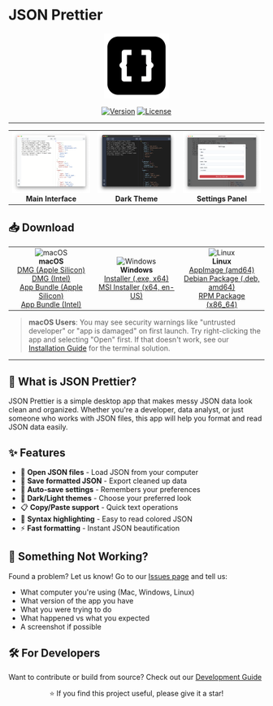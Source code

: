 # JSON Prettier

<div align="center">
  <img src="src-tauri/icons/icon.png" alt="JSON Prettier Logo" width="128" height="128">
  
  [![Version](https://img.shields.io/badge/version-0.1.1-blue.svg)](https://github.com/rebase/json-prettier)
  [![License](https://img.shields.io/badge/license-MIT-green.svg)](LICENSE)
</div>

---

<div align="center">
  <table>
    <tr>
      <td width="33%" align="center">
        <img src="docs/images/main-interface.png" alt="Main Interface" width="100%">
        <strong>Main Interface</strong>
      </td>
      <td width="33%" align="center">
        <img src="docs/images/dark-theme.png" alt="Dark Theme" width="100%">
        <strong>Dark Theme</strong>
      </td>
      <td width="33%" align="center">
        <img src="docs/images/settings-panel.png" alt="Settings Panel" width="100%">
        <strong>Settings Panel</strong>
      </td>
    </tr>
  </table>
</div>

## 📥 Download

<div align="center">
  <table>
    <tr>
      <td align="center" width="33%">
        <img src="https://upload.wikimedia.org/wikipedia/commons/f/fa/Apple_logo_black.svg" alt="macOS" width="60" height="60">
        <br>
        <strong>macOS</strong>
        <br>
        <a href="https://github.com/rebase/json-prettier/releases/latest/download/JSON.Prettier_0.1.1_aarch64.dmg">DMG (Apple Silicon)</a>
        <br>
        <a href="https://github.com/rebase/json-prettier/releases/latest/download/JSON.Prettier_0.1.1_x64.dmg">DMG (Intel)</a>
        <br>
        <a href="https://github.com/rebase/json-prettier/releases/latest/download/JSON.Prettier_aarch64.app.tar.gz">App Bundle (Apple Silicon)</a>
        <br>
        <a href="https://github.com/rebase/json-prettier/releases/latest/download/JSON.Prettier_x64.app.tar.gz">App Bundle (Intel)</a>
      </td>
      <td align="center" width="33%">
        <img src="https://upload.wikimedia.org/wikipedia/commons/5/5f/Windows_logo_-_2012.svg" alt="Windows" width="60" height="60">
        <br>
        <strong>Windows</strong>
        <br>
        <a href="https://github.com/rebase/json-prettier/releases/latest/download/JSON.Prettier_0.1.1_x64-setup.exe">Installer (.exe, x64)</a>
        <br>
        <a href="https://github.com/rebase/json-prettier/releases/latest/download/JSON.Prettier_0.1.1_x64_en-US.msi">MSI Installer (x64, en-US)</a>
      </td>
      <td align="center" width="33%">
        <img src="https://upload.wikimedia.org/wikipedia/commons/3/35/Tux.svg" alt="Linux" width="60" height="60">
        <br>
        <strong>Linux</strong>
        <br>
        <a href="https://github.com/rebase/json-prettier/releases/latest/download/JSON.Prettier_0.1.1_amd64.AppImage">AppImage (amd64)</a>
        <br>
        <a href="https://github.com/rebase/json-prettier/releases/latest/download/JSON.Prettier_0.1.1_amd64.deb">Debian Package (.deb, amd64)</a>
        <br>
        <a href="https://github.com/rebase/json-prettier/releases/latest/download/JSON.Prettier-0.1.1-1.x86_64.rpm">RPM Package (x86_64)</a>
      </td>
    </tr>
  </table>
</div>

> **macOS Users**: You may see security warnings like "untrusted developer" or "app is damaged" on first launch.
> Try right-clicking the app and selecting "Open" first. If that doesn't work, see our [Installation Guide](INSTALLATION.md) for the terminal solution.

---

## 📝 What is JSON Prettier?

JSON Prettier is a simple desktop app that makes messy JSON data look clean and organized. Whether you're a developer, data analyst, or just someone who works with JSON files, this app will help you format and read JSON data easily.

## ✨ Features

- 📂 **Open JSON files** - Load JSON from your computer
- 💾 **Save formatted JSON** - Export cleaned up data
- 🔄 **Auto-save settings** - Remembers your preferences
- 🌙 **Dark/Light themes** - Choose your preferred look
- 📋 **Copy/Paste support** - Quick text operations
- 🎨 **Syntax highlighting** - Easy to read colored JSON
- ⚡ **Fast formatting** - Instant JSON beautification

## 🐛 Something Not Working?

Found a problem? Let us know! Go to our [Issues page](https://github.com/rebase/json-prettier/issues) and tell us:

- What computer you're using (Mac, Windows, Linux)
- What version of the app you have
- What you were trying to do
- What happened vs what you expected
- A screenshot if possible

## 🛠️ For Developers

Want to contribute or build from source? Check out our [Development Guide](DEVELOPMENT.md)

<div align="center">
  ⭐ If you find this project useful, please give it a star!
</div>
